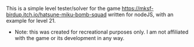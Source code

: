 This is a simple level tester/solver for the game
https://mksf-birdup.itch.io/hatsune-miku-bomb-squad
written for nodeJS, with an example for level 21.

* Note: this was created for recreational purposes only. I am not affiliated with the game or its development in any way.
